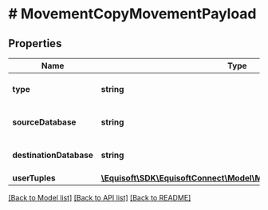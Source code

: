 # # MovementCopyMovementPayload

## Properties

Name | Type | Description | Notes
------------ | ------------- | ------------- | -------------
**type** | **string** |  | [default to 'COPY']
**sourceDatabase** | **string** | Source database full name. |
**destinationDatabase** | **string** | Destination database full name. |
**userTuples** | [**\Equisoft\SDK\EquisoftConnect\Model\MovementUserTuplePayload[]**](MovementUserTuplePayload.md) | User tuples. |

[[Back to Model list]](../../README.md#models) [[Back to API list]](../../README.md#endpoints) [[Back to README]](../../README.md)
